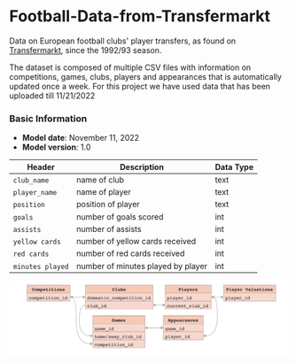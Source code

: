 # Football-Data-from-Transfermarkt


Data on European football clubs' player transfers, as found on [Transfermarkt](https://www.transfermarkt.com/), since the 1992/93 season.

The dataset is composed of multiple CSV files with information on competitions, games, clubs, players and appearances that is automatically updated once a week. For this project we have used data that has been uploaded till 11/21/2022

### Basic Information

* **Model date**: November 11, 2022
* **Model version**: 1.0


| Header | Description | Data Type |
| --- | --- | --- |
| `club_name` | name of club | text |
| `player_name` | name of player | text |
| `position` | position of player | text |
| `goals` | number of goals scored | int |
| `assists` | number of assists | int |
| `yellow cards` | number of yellow cards received | int |
| `red cards` | number of red cards received | int |
| `minutes played` | number of minutes played by player | int |




![Dataset](Schema.png) 



